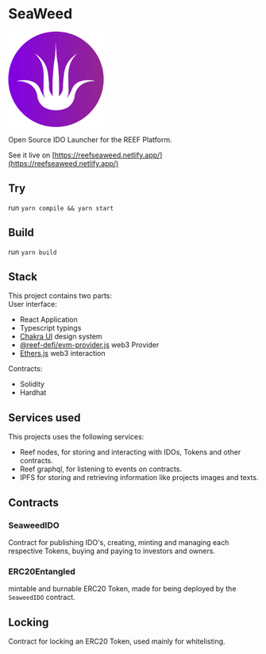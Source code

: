 # SeaWeed
<img src="./public/seaweed-purple.svg" alt="drawing" height="192"/>  

Open Source IDO Launcher for the REEF Platform.

See it live on [https://reefseaweed.netlify.app/](https://reefseaweed.netlify.app/)

## Try

run `yarn compile && yarn start`

## Build

run `yarn build`

## Stack

This project contains two parts:   
User interface:  
  - React Application
  - Typescript typings
  - [Chakra UI](https://chakra-ui.com/) design system
  - [@reef-defi/evm-provider.js](@reef-defi/evm-provider.js) web3 Provider
  - [Ethers.js](https://github.com/ethers-io/ethers.js) web3 interaction

Contracts:  
  - Solidity
  - Hardhat

## Services used

This projects uses the following services: 
  - Reef nodes, for storing and interacting with IDOs, Tokens and other contracts.
  - Reef graphql, for listening to events on contracts.
  - IPFS for storing and retrieving information like projects images and texts.

## Contracts

### SeaweedIDO

Contract for publishing IDO's, creating, minting and managing each respective Tokens, buying and paying to investors and owners.

### ERC20Entangled

mintable and burnable ERC20 Token, made for being deployed by the `SeaweedIDO` contract.

## Locking

Contract for locking an ERC20 Token, used mainly for whitelisting.